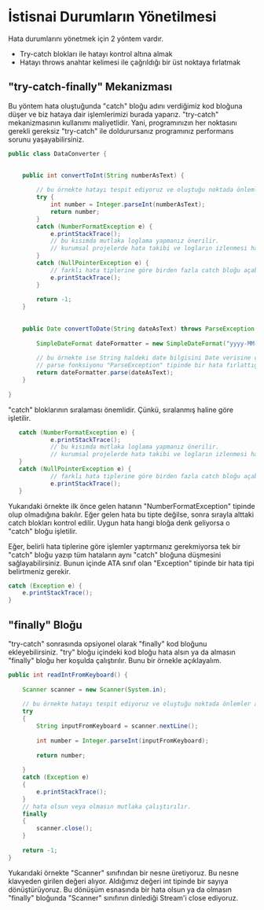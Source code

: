 # İstisnai Durumların Yönetilmesi

Hata durumlarını yönetmek için 2 yöntem vardır.

- Try-catch blokları ile hatayı kontrol altına almak
- Hatayı throws anahtar kelimesi ile çağrıldığı bir üst noktaya fırlatmak

## &quot;try-catch-finally&quot; Mekanizması

Bu yöntem hata oluştuğunda &quot;catch&quot; bloğu adını verdiğimiz kod bloğuna düşer ve biz hataya dair işlemlerimizi burada yaparız. &quot;try-catch&quot; mekanizmasının kullanımı maliyetlidir. Yani, programınızın her noktasını gerekli gereksiz &quot;try-catch&quot; ile doldurursanız programınız performans sorunu yaşayabilirsiniz.

````java
public class DataConverter {

	
	public int convertToInt(String numberAsText) {
		
		// bu örnekte hatayı tespit ediyoruz ve oluştuğu noktada önlemler alıyoruz.
		try {
			int number = Integer.parseInt(numberAsText);
			return number;
		}
		catch (NumberFormatException e) {
			e.printStackTrace();
			// bu kısımda mutlaka loglama yapmanız önerilir.
			// kurumsal projelerde hata takibi ve logların izlenmesi hataların çözümü için çok önemlidir.
		}
		catch (NullPointerException e) {
			// farklı hata tiplerine göre birden fazla catch bloğu açabilirsiniz.
			e.printStackTrace();
		}
		
		return -1;
	}
	
	
	public Date convertToDate(String dateAsText) throws ParseException {
		
		SimpleDateFormat dateFormatter = new SimpleDateFormat("yyyy-MM-dd");
	
		// bu örnekte ise String haldeki date bilgisini Date verisine çevirmeye çalıştık.
		// parse fonksiyonu "ParseException" tipinde bir hata fırlattığı için biz de bu hatayı çağrıldığımız bir üste ilettik.
		return dateFormatter.parse(dateAsText);
	}
	
}
````

&quot;catch&quot; bloklarının sıralaması önemlidir. Çünkü, sıralanmış haline göre işletilir.

````java
   catch (NumberFormatException e) {
			e.printStackTrace();
			// bu kısımda mutlaka loglama yapmanız önerilir.
			// kurumsal projelerde hata takibi ve logların izlenmesi hataların çözümü için çok önemlidir.
   }
   catch (NullPointerException e) {
			// farklı hata tiplerine göre birden fazla catch bloğu açabilirsiniz.
			e.printStackTrace();
   }
````

Yukarıdaki örnekte ilk önce gelen hatanın &quot;NumberFormatException&quot; tipinde olup olmadığına bakılır. Eğer gelen hata bu tipte değilse, sonra sırayla alttaki catch blokları kontrol edilir. Uygun hata hangi bloğa denk geliyorsa o &quot;catch&quot; bloğu işletilir.

Eğer, belirli hata tiplerine göre işlemler yaptırmanız gerekmiyorsa tek bir &quot;catch&quot; bloğu yazıp tüm hataların aynı &quot;catch&quot; bloğuna düşmesini sağlayabilirsiniz. Bunun içinde ATA sınıf olan &quot;Exception&quot; tipinde bir hata tipi belirtmeniz gerekir.

````java
catch (Exception e) {
	e.printStackTrace();
}
````

## &quot;finally&quot; Bloğu

&quot;try-catch&quot; sonrasında opsiyonel olarak &quot;finally&quot; kod bloğunu ekleyebilirsiniz. &quot;try&quot; bloğu içindeki kod bloğu hata alsın ya da almasın &quot;finally&quot; bloğu her koşulda çalıştırılır. Bunu bir örnekle açıklayalım.

````java
public int readIntFromKeyboard() {
	
	Scanner scanner = new Scanner(System.in);
	
	// bu örnekte hatayı tespit ediyoruz ve oluştuğu noktada önlemler alıyoruz.
	try 
	{	
		String inputFromKeyboard = scanner.nextLine();
		
		int number = Integer.parseInt(inputFromKeyboard);
		
		return number;
		
	}
	catch (Exception e) 
	{
		e.printStackTrace();
	}
	// hata olsun veya olmasın mutlaka çalıştırılır.
	finally 
	{
		scanner.close();
	}
	
	return -1;
}
````

Yukarıdaki örnekte &quot;Scanner&quot; sınıfından bir nesne üretiyoruz. Bu nesne klavyeden girilen değeri alıyor. Aldığımız değeri int tipinde bir sayıya dönüştürüyoruz. Bu dönüşüm esnasında bir hata olsun ya da olmasın &quot;finally&quot; bloğunda &quot;Scanner&quot; sınıfının dinlediği Stream&#39;i close ediyoruz.